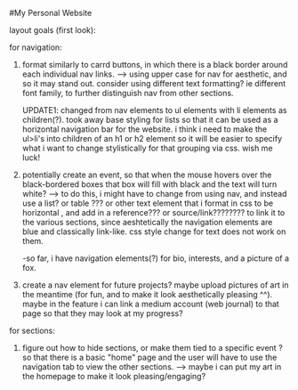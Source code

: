 #My Personal Website

layout goals (first look): 

for navigation:

1. format similarly to carrd buttons, in which there is a black border around each individual nav links. 
    --> using upper case for nav for aesthetic, and so it may stand out. consider using different text formatting? ie different font family, to further distinguish nav from other sections.
    
    UPDATE1: changed from nav elements to ul elements with li elements as children(?). took away base styling for lists so that it can be used as a horizontal navigation bar for the website. i think i need to make the ul>li's into children of an h1 or h2 element so it will be easier to specify what i want to change stylistically for that grouping via css. wish me luck! 

2. potentially create an event, so that when the mouse hovers over the black-bordered boxes that box will fill with black and the text will turn white? 
    --> to do this, i might have to change from using nav, and instead use a list? or table ??? or other text element that i format in css to be horizontal , and add in a reference??? or source/link???????? to link it to the various sections, since aeshtetically the navigation elements are blue and classically link-like. css style change for text does not work on them.

    -so far, i have navigation elements(?) for bio, interests, and a picture of a fox.
3. create a nav element for future projects? maybe upload pictures of art in the meantime (for fun, and to make it look aesthetically pleasing ^^). maybe in the feature i can link a medium account (web journal) to that page so that they may look at my progress? 

for sections: 

1. figure out how to hide sections, or make them tied to a specific event ? so that there is a basic "home" page and the user will have to use the navigation tab to view the other sections. 
    --> maybe i can put my art in the homepage to make it look pleasing/engaging? 